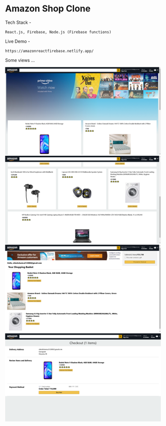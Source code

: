 # Amazon Shop Clone

Tech Stack - 
```
React.js, Firebase, Node.js (Firebase functions)
```

Live Demo - 
```
https://amazonreactfirebase.netlify.app/
```

Some views ... 

![alt text](https://github.com/niteshsh4rma/amazon-shop-clone/blob/main/screenshots/Screenshot%20(367).png)
![alt text](https://github.com/niteshsh4rma/amazon-shop-clone/blob/main/screenshots/Screenshot%20(368).png)
![alt text](https://github.com/niteshsh4rma/amazon-shop-clone/blob/main/screenshots/Screenshot%20(369).png)
![alt text](https://github.com/niteshsh4rma/amazon-shop-clone/blob/main/screenshots/Screenshot%20(371).png)

